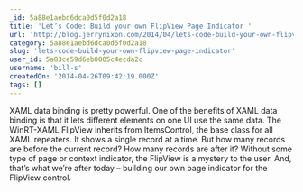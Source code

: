 ```yaml
---
_id: 5a88e1aebd6dca0d5f0d2a18
title: 'Let’s Code: Build your own FlipView Page Indicator '
url: 'http://blog.jerrynixon.com/2014/04/lets-code-build-your-own-flipview-page.html'
category: 5a88e1aebd6dca0d5f0d2a18
slug: 'lets-code-build-your-own-flipview-page-indicator'
user_id: 5a83ce59d6eb0005c4ecda2c
username: 'bill-s'
createdOn: '2014-04-26T09:42:19.000Z'
tags: []
---
```


XAML data binding is pretty powerful. One of the benefits of XAML data binding is that it lets different elements on one UI use the same data. The WinRT-XAML FlipView inherits from ItemsControl, the base class for all XAML repeaters. It shows a single record at a time. But how many records are before the current record? How many records are after it? Without some type of page or context indicator, the FlipView is a mystery to the user. And, that’s what we’re after today – building our own page indicator for the FlipView control.
